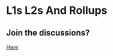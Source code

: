 # L1s L2s And Rollups

## Join the discussions?

[Here](https://github.com/Cyfrin/foundry-full-course-cu/discussions)

